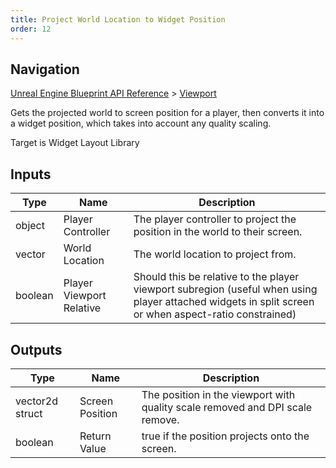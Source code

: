 ```yaml
---
title: Project World Location to Widget Position
order: 12
---
```

## Navigation

[Unreal Engine Blueprint API Reference](https://dev.epicgames.com/documentation/en-us/unreal-engine/BlueprintAPI) > [Viewport](https://dev.epicgames.com/documentation/en-us/unreal-engine/BlueprintAPI/Viewport)

Gets the projected world to screen position for a player, then converts it into a widget
position, which takes into account any quality scaling.

Target is Widget Layout Library

## Inputs

| Type | Name | Description |
| --- | --- | --- |
| object | Player Controller | The player controller to project the position in the world to their screen. |
| vector | World Location | The world location to project from. |
| boolean | Player Viewport Relative | Should this be relative to the player viewport subregion (useful when using player attached widgets in split screen or when aspect-ratio constrained) |

## Outputs

| Type | Name | Description |
| --- | --- | --- |
| vector2d struct | Screen Position | The position in the viewport with quality scale removed and DPI scale remove. |
| boolean | Return Value | true if the position projects onto the screen. |
